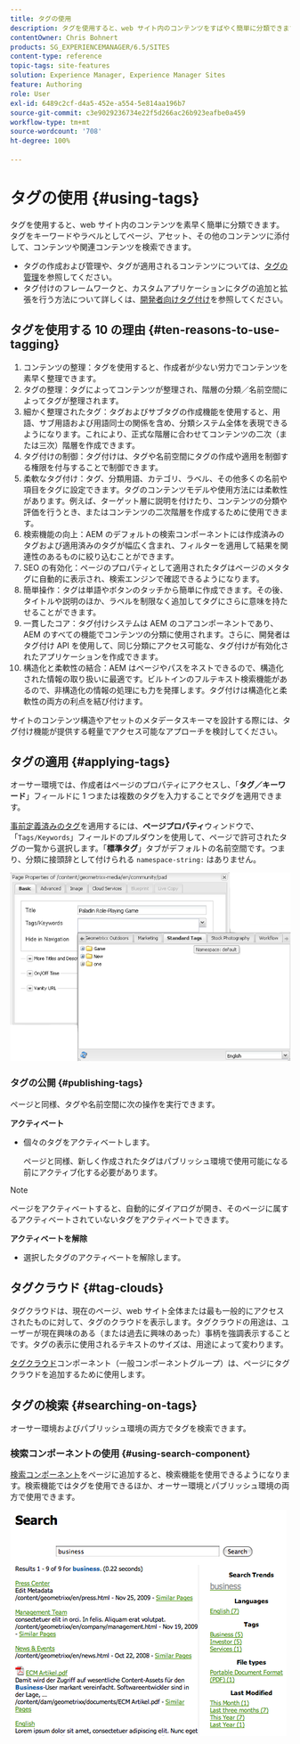 ```yaml
---
title: タグの使用
description: タグを使用すると、web サイト内のコンテンツをすばやく簡単に分類できます。タグはキーワードやラベルとしてページ、アセット、その他のコンテンツに添付し、コンテンツや関連コンテンツを検索できます。
contentOwner: Chris Bohnert
products: SG_EXPERIENCEMANAGER/6.5/SITES
content-type: reference
topic-tags: site-features
solution: Experience Manager, Experience Manager Sites
feature: Authoring
role: User
exl-id: 6489c2cf-d4a5-452e-a554-5e814aa196b7
source-git-commit: c3e9029236734e22f5d266ac26b923eafbe0a459
workflow-type: tm+mt
source-wordcount: '708'
ht-degree: 100%

---
```


# タグの使用 {#using-tags}

タグを使用すると、web サイト内のコンテンツを素早く簡単に分類できます。タグをキーワードやラベルとしてページ、アセット、その他のコンテンツに添付して、コンテンツや関連コンテンツを検索できます。

* タグの作成および管理や、タグが適用されるコンテンツについては、[タグの管理](/help/sites-administering/tags.md)を参照してください。
* タグ付けのフレームワークと、カスタムアプリケーションにタグの追加と拡張を行う方法について詳しくは、[開発者向けタグ付け](/help/sites-developing/tags.md)を参照してください。

## タグを使用する 10 の理由 {#ten-reasons-to-use-tagging}

1. コンテンツの整理：タグを使用すると、作成者が少ない労力でコンテンツを素早く整理できます。
1. タグの整理：タグによってコンテンツが整理され、階層の分類／名前空間によってタグが整理されます。
1. 細かく整理されたタグ：タグおよびサブタグの作成機能を使用すると、用語、サブ用語および用語同士の関係を含め、分類システム全体を表現できるようになります。これにより、正式な階層に合わせてコンテンツの二次（または三次）階層を作成できます。
1. タグ付けの制御：タグ付けは、タグや名前空間にタグの作成や適用を制御する権限を付与することで制御できます。
1. 柔軟なタグ付け：タグ、分類用語、カテゴリ、ラベル、その他多くの名前や項目をタグに設定できます。タグのコンテンツモデルや使用方法には柔軟性があります。例えば、ターゲット層に説明を付けたり、コンテンツの分類や評価を行うとき、またはコンテンツの二次階層を作成するために使用できます。
1. 検索機能の向上：AEM のデフォルトの検索コンポーネントには作成済みのタグおよび適用済みのタグが幅広く含まれ、フィルターを適用して結果を関連性のあるものに絞り込むことができます。
1. SEO の有効化：ページのプロパティとして適用されたタグはページのメタタグに自動的に表示され、検索エンジンで確認できるようになります。
1. 簡単操作：タグは単語やボタンのタッチから簡単に作成できます。その後、タイトルや説明のほか、ラベルを制限なく追加してタグにさらに意味を持たせることができます。
1. 一貫したコア：タグ付けシステムは AEM のコアコンポーネントであり、AEM のすべての機能でコンテンツの分類に使用されます。さらに、開発者はタグ付け API を使用して、同じ分類にアクセス可能な、タグ付けが有効化されたアプリケーションを作成できます。
1. 構造化と柔軟性の結合：AEM はページやパスをネストできるので、構造化された情報の取り扱いに最適です。ビルトインのフルテキスト検索機能があるので、非構造化の情報の処理にも力を発揮します。タグ付けは構造化と柔軟性の両方の利点を結び付けます。

サイトのコンテンツ構造やアセットのメタデータスキーマを設計する際には、タグ付け機能が提供する軽量でアクセス可能なアプローチを検討してください。

## タグの適用 {#applying-tags}

オーサー環境では、作成者はページのプロパティにアクセスし、「**タグ／キーワード**」フィールドに 1 つまたは複数のタグを入力することでタグを適用できます。

[事前定義済みのタグ](/help/sites-administering/tags.md)を適用するには、**ページプロパティ**&#x200B;ウィンドウで、「`Tags/Keywords`」フィールドのプルダウンを使用して、ページで許可されたタグの一覧から選択します。「**標準タグ**」タブがデフォルトの名前空間です。つまり、分類に接頭辞として付けられる `namespace-string:` はありません。

![chlimage_1-2](assets/chlimage_1-2a.png)

### タグの公開 {#publishing-tags}

ページと同様、タグや名前空間に次の操作を実行できます。

**アクティベート**

* 個々のタグをアクティベートします。

  ページと同様、新しく作成されたタグはパブリッシュ環境で使用可能になる前にアクティブ化する必要があります。

>[!NOTE]
>
>ページをアクティベートすると、自動的にダイアログが開き、そのページに属するアクティベートされていないタグをアクティベートできます。

**アクティベートを解除**

* 選択したタグのアクティベートを解除します。

## タグクラウド {#tag-clouds}

タグクラウドは、現在のページ、web サイト全体または最も一般的にアクセスされたものに対して、タグのクラウドを表示します。タグクラウドの用途は、ユーザーが現在興味のある（または過去に興味のあった）事柄を強調表示することです。タグの表示に使用されるテキストのサイズは、用途によって変わります。

[タグクラウド](/help/sites-classic-ui-authoring/classic-page-author-edit-mode.md#tag-cloud)コンポーネント（一般コンポーネントグループ）は、ページにタグクラウドを追加するために使用します。

## タグの検索 {#searching-on-tags}

オーサー環境およびパブリッシュ環境の両方でタグを検索できます。

### 検索コンポーネントの使用 {#using-search-component}

[検索コンポーネント](/help/sites-classic-ui-authoring/classic-page-author-edit-mode.md#search)をページに追加すると、検索機能を使用できるようになります。検索機能ではタグを使用できるほか、オーサー環境とパブリッシュ環境の両方で使用できます。

![chlimage_1-3](assets/chlimage_1-3a.png)
